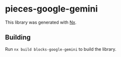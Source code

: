 # pieces-google-gemini

This library was generated with [Nx](https://nx.dev).

## Building

Run `nx build blocks-google-gemini` to build the library.
